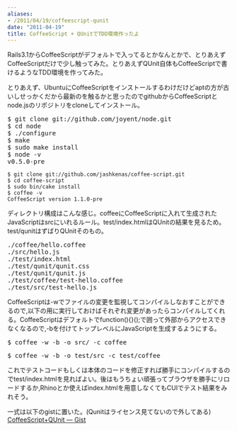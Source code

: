 ```yaml
---
aliases:
- /2011/04/19/coffeescript-qunit
date: "2011-04-19"
title: CoffeeScript + QUnitでTDD環境作ったよ
---
```

Rails3.1からCoffeeScriptがデフォルトで入ってるとかなんとかで、とりあえずCoffeeScriptだけで少し触ってみた。とりあえずQUnit自体もCoffeeScriptで書けるようなTDD環境を作ってみた。

とりあえず、UbuntuにCoffeeScriptをインストールするわけだけどaptの方が古いしせっかくだから最新のを触るかと思ったのでgithubからCoffeeScriptとnode.jsのリポジトリをcloneしてインストール。

<pre>$ git clone git://github.com/joyent/node.git 
$ cd node
$ ./configure
$ make
$ sudo make install
$ node -v
v0.5.0-pre</code></pre>

<pre><code>$ git clone git://github.com/jashkenas/coffee-script.git
$ cd coffee-script
$ sudo bin/cake install
$ coffee -v
CoffeeScript version 1.1.0-pre</code></pre>

ディレクトリ構成はこんな感じ。coffeeにCoffeeScriptに入れて生成されたJavaScriptはsrcにいれるルール。test/index.htmlはQUnitの結果を見るため。test/qunitはずばりQUnitそのもの。

<pre>./coffee/hello.coffee
./src/hello.js
./test/index.html
./test/qunit/qunit.css
./test/qunit/qunit.js
./test/coffee/test-hello.coffee
./test/src/test-hello.js</pre>

CoffeeScriptは-wでファイルの変更を監視してコンパイルしなおすことができるので,以下の用に実行しておけばそれぞれ変更があったらコンパイルしてくれる。CoffeeScriptはデフォルトでfunction(){}();で囲って外部からアクセスできなくなるので,-bを付けてトップレベルにJavaScriptを生成するようにする。

<pre>$ coffee -w -b -o src/ -c coffee</pre>
<pre>$ coffee -w -b -o test/src -c test/coffee</pre>

これでテストコードもしくは本体のコードを修正すれば勝手にコンパイルするのでtest/index.htmlを見ればよい。後はもうちょい頑張ってブラウザを勝手にリロードするか,Rhinoとか使えばindex.htmlを用意しなくてもCUIでテスト結果をみれそう。

一式は以下のgistに置いた。(Qunitはライセンス見てないので外してある)
<a href="https://gist.github.com/925753">CoffeeScript+QUnit — Gist</a>